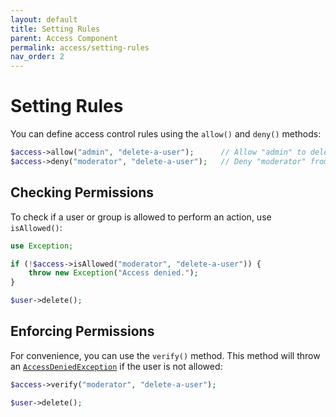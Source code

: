 ```yaml
---
layout: default
title: Setting Rules
parent: Access Component
permalink: access/setting-rules
nav_order: 2
---
```




# Setting Rules

You can define access control rules using the `allow()` and `deny()` methods:

```php
$access->allow("admin", "delete-a-user");      // Allow "admin" to delete a user
$access->deny("moderator", "delete-a-user");   // Deny "moderator" from deleting a user
```



## Checking Permissions

To check if a user or group is allowed to perform an action, use `isAllowed()`:

```php
use Exception;

if (!$access->isAllowed("moderator", "delete-a-user")) {
    throw new Exception("Access denied.");
}

$user->delete();
```



## Enforcing Permissions

For convenience, you can use the `verify()` method.
This method will throw an [`AccessDeniedException`](https://github.com/SidRoberts/centum/blob/main/src/Access/Exception/AccessDeniedException.php) if the user is not allowed:

```php
$access->verify("moderator", "delete-a-user");

$user->delete();
```
